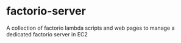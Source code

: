 # factorio-server
A collection of factorio lambda scripts and web pages to manage a dedicated factorio server in EC2

